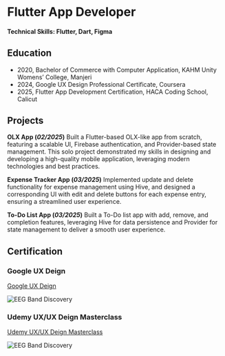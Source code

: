 # Flutter App Developer

#### Technical Skills: Flutter, Dart, Figma

## Education
- 2020, Bachelor of Commerce with Computer Application, KAHM Unity Womens’ College, Manjeri
- 2024, Google UX Design Professional Certificate, Coursera
- 2025, Flutter App Development Certification, HACA Coding School, Calicut

## Projects
**OLX App (_02/2025_)**
Built a Flutter-based OLX-like app from scratch, featuring a scalable UI, Firebase authentication, and Provider-based state management. This solo project demonstrated my skills in designing and developing a high-quality mobile application, leveraging modern technologies and best practices.

**Expense Tracker App (_03/2025_)**
Implemented update and delete functionality for expense management using Hive, and designed a corresponding UI with edit and delete buttons for each expense entry, ensuring a streamlined user experience.

**To-Do List App (_03/2025_)**
Built a To-Do list app with add, remove, and completion features, leveraging Hive for data persistence and Provider for state management to deliver a smooth user experience.

## Certification
### Google UX Deign
[Google UX Deign]([https://www.coursera.org/account/accomplishments/professional-cert/4B5SNY7M20DL](https://www.coursera.org/account/accomplishments/professional-cert/4B5SNY7M20DL))

![EEG Band Discovery](/assets/img/eeg_band_discovery.jpeg)

### Udemy UX/UX Deign Masterclass
[Udemy UX/UX Deign Masterclass]([https://www.coursera.org/account/accomplishments/professional-cert/4B5SNY7M20DL](https://www.udemy.com/certificate/UC-7e12473f-2463-4968-ab46-4f0017bde8be/)](https://www.udemy.com/certificate/UC-7e12473f-2463-4968-ab46-4f0017bde8be/))

![EEG Band Discovery](/assets/img/eeg_band_discovery.jpeg)
